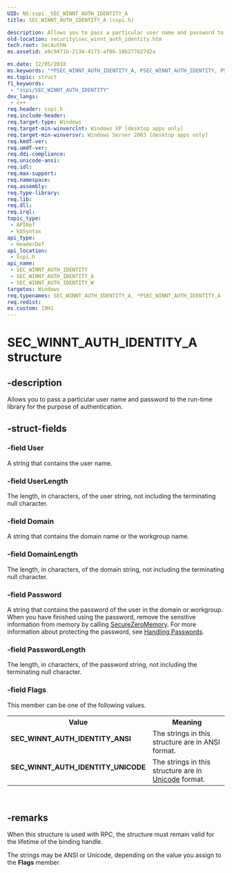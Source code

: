 ```yaml
---
UID: NS:sspi._SEC_WINNT_AUTH_IDENTITY_A
title: SEC_WINNT_AUTH_IDENTITY_A (sspi.h)

description: Allows you to pass a particular user name and password to the run-time library for the purpose of authentication.
old-location: security\sec_winnt_auth_identity.htm
tech.root: SecAuthN
ms.assetid: a9c9471b-2134-4173-af86-18b277627d2a

ms.date: 12/05/2018
ms.keywords: "*PSEC_WINNT_AUTH_IDENTITY_A, PSEC_WINNT_AUTH_IDENTITY, PSEC_WINNT_AUTH_IDENTITY structure pointer [Security], SEC_WINNT_AUTH_IDENTITY, SEC_WINNT_AUTH_IDENTITY structure [Security], SEC_WINNT_AUTH_IDENTITY_A, SEC_WINNT_AUTH_IDENTITY_ANSI, SEC_WINNT_AUTH_IDENTITY_UNICODE, SEC_WINNT_AUTH_IDENTITY_W, _SEC_WINNT_AUTH_IDENTITY_A, _SEC_WINNT_AUTH_IDENTITY_W, _ssp_sec_winnt_auth_identity, security.sec_winnt_auth_identity, sspi/PSEC_WINNT_AUTH_IDENTITY, sspi/SEC_WINNT_AUTH_IDENTITY"
ms.topic: struct
f1_keywords: 
 - "sspi/SEC_WINNT_AUTH_IDENTITY"
dev_langs:
 - c++
req.header: sspi.h
req.include-header: 
req.target-type: Windows
req.target-min-winverclnt: Windows XP [desktop apps only]
req.target-min-winversvr: Windows Server 2003 [desktop apps only]
req.kmdf-ver: 
req.umdf-ver: 
req.ddi-compliance: 
req.unicode-ansi: 
req.idl: 
req.max-support: 
req.namespace: 
req.assembly: 
req.type-library: 
req.lib: 
req.dll: 
req.irql: 
topic_type:
 - APIRef
 - kbSyntax
api_type:
 - HeaderDef
api_location:
 - Sspi.h
api_name:
 - SEC_WINNT_AUTH_IDENTITY
 - SEC_WINNT_AUTH_IDENTITY_A
 - SEC_WINNT_AUTH_IDENTITY_W
targetos: Windows
req.typenames: SEC_WINNT_AUTH_IDENTITY_A, *PSEC_WINNT_AUTH_IDENTITY_A
req.redist: 
ms.custom: 19H1
---
```


# SEC_WINNT_AUTH_IDENTITY_A structure


## -description


Allows you to pass a particular user name and password to the run-time library for the purpose of authentication.


## -struct-fields




### -field User

A string that contains the user name.


### -field UserLength

The length, in characters, of the user string, not including the terminating null character.


### -field Domain

A string that contains the domain name or the workgroup name.


### -field DomainLength

The length, in characters, of the domain string, not including the terminating null character.


### -field Password

A string that contains the password of the user in the domain or workgroup. When you have finished using the password, remove the sensitive information from memory by calling <a href="https://docs.microsoft.com/previous-versions/windows/desktop/legacy/aa366877(v=vs.85)">SecureZeroMemory</a>. For more information about protecting the password, see <a href="https://docs.microsoft.com/windows/desktop/SecBP/handling-passwords">Handling Passwords</a>.


### -field PasswordLength

The length, in characters, of the password string, not including the terminating null character.


### -field Flags

This member can be one of the following values.

<table>
<tr>
<th>Value</th>
<th>Meaning</th>
</tr>
<tr>
<td width="40%"><a id="SEC_WINNT_AUTH_IDENTITY_ANSI"></a><a id="sec_winnt_auth_identity_ansi"></a><dl>
<dt><b>SEC_WINNT_AUTH_IDENTITY_ANSI</b></dt>
</dl>
</td>
<td width="60%">
The strings in this structure are in ANSI format. 

</td>
</tr>
<tr>
<td width="40%"><a id="SEC_WINNT_AUTH_IDENTITY_UNICODE"></a><a id="sec_winnt_auth_identity_unicode"></a><dl>
<dt><b>SEC_WINNT_AUTH_IDENTITY_UNICODE</b></dt>
</dl>
</td>
<td width="60%">
The strings in this structure are in <a href="https://docs.microsoft.com/windows/desktop/SecGloss/u-gly">Unicode</a> format.

</td>
</tr>
</table>
 


## -remarks



When this structure is used with RPC, the structure must remain valid for the lifetime of the binding handle.

The strings may be ANSI or Unicode, depending on the value you assign to the <b>Flags</b> member.



